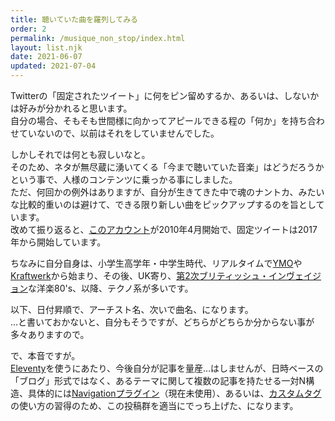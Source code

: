 ```yaml
---
title: 聴いていた曲を羅列してみる
order: 2
permalink: /musique_non_stop/index.html
layout: list.njk
date: 2021-06-07
updated: 2021-07-04
---
```


Twitterの「固定されたツイート」に何をピン留めするか、あるいは、しないかは好みが分かれると思います。  
自分の場合、そもそも世間様に向かってアピールできる程の「何か」を持ち合わせていないので、以前はそれをしていませんでした。

しかしそれでは何とも寂しいなと。  
そのため、ネタが無尽蔵に湧いてくる「今まで聴いていた音楽」はどうだろうかという事で、人様のコンテンツに乗っかる事にしました。  
ただ、何回かの例外はありますが、自分が生きてきた中で魂のナントカ、みたいな比較的重いのは避けて、できる限り新しい曲をピックアップするのを旨としています。  
改めて振り返ると、[このアカウント](https://twitter.com/dollplayer2501)が2010年4月開始で、固定ツイートは2017年から開始しています。

ちなみに自分自身は、小学生高学年・中学生時代、リアルタイムで[YMO](https://ja.wikipedia.org/wiki/%E3%82%A4%E3%82%A8%E3%83%AD%E3%83%BC%E3%83%BB%E3%83%9E%E3%82%B8%E3%83%83%E3%82%AF%E3%83%BB%E3%82%AA%E3%83%BC%E3%82%B1%E3%82%B9%E3%83%88%E3%83%A9)や[Kraftwerk](https://ja.wikipedia.org/wiki/%E3%82%AF%E3%83%A9%E3%83%95%E3%83%88%E3%83%AF%E3%83%BC%E3%82%AF)から始まり、その後、UK寄り、[第2次ブリティッシュ・インヴェイジョン](https://ja.wikipedia.org/wiki/%E7%AC%AC2%E6%AC%A1%E3%83%96%E3%83%AA%E3%83%86%E3%82%A3%E3%83%83%E3%82%B7%E3%83%A5%E3%83%BB%E3%82%A4%E3%83%B3%E3%83%B4%E3%82%A7%E3%82%A4%E3%82%B8%E3%83%A7%E3%83%B3)な洋楽80's、以降、テクノ系が多いです。

以下、日付昇順で、アーチスト名、次いで曲名、になります。  
…と書いておかないと、自分もそうですが、どちらがどちらか分からない事が多々ありますので。

で、本音ですが。  
[Eleventy](https://www.11ty.dev/)を使うにあたり、今後自分が記事を量産…はしませんが、日時ベースの「ブログ」形式ではなく、あるテーマに関して複数の記事を持たせる一対N構造、具体的には[Navigationプラグイン](https://www.11ty.dev/docs/plugins/navigation/)（現在未使用）、あるいは、[カスタムタグ](https://www.11ty.dev/docs/custom-tags/)の使い方の習得のため、この投稿群を適当にでっち上げた、になります。
